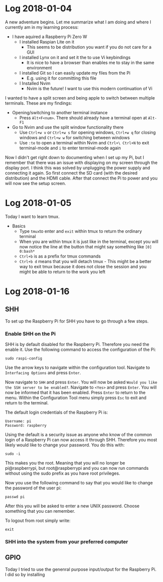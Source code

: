 # Log 2018-01-04

A new adventure begins. Let me summarize what I am doing and where I currently am in my learning process:

* I have aquired a Raspberry Pi Zero W
	* I installed Raspian Lite on it
		* This seems to be distribution you want if you do not care for a GUI
	* I installed Lynx on it and set it the to use Vi keybindings
		* It is nice to have a browser than enables me to stay in the same environment
	* I installed Git so I can easily update my files from the Pi
		* E.g. using it for committing this file
	* I Installed Nvim
		* Nvim is the future! I want to use this modern continuation of Vi

I wanted to have a split screen and being apple to switch between multiple terminals. These are my findings:

* Opening/switching to another terminal instance
	* Press `Alt+F<num>`. There should already have a terminal open at `Alt-F1`
* Go to Nvim and use the split window functionality there
	* Use `Ctrl+w v` or `Ctrl+w s` for opening windows, `Ctrl+w q` for closing windows and `Ctrl+w w` for switching between windows 
	* Use `:te` to open a terminal within Nvim and `Ctrl+\ Ctrl+N` to exit terminal-mode and `i` to enter terminal-mode again

Now I didn't get right down to documenting when I set up my Pi, but I remember that there was an issue with displaying on my screen through the display port. I think this was solved by unplugging the power supply and connecting it again. So first connect the SD card (with the desired distribution) and the HDMI cable. After that connect the Pi to power and you will now see the setup screen.


# Log 2018-01-05

Today I want to learn tmux.

* Basics
	* Type `tmux`to enter and `exit` within tmux to return the ordinary terminal
	* When you are within tmux it is just like in the terminal, except you will now notice the line at the button that might say something like `[0] 0:bash*`
	* `Ctrl+b` is as a prefix for tmux commands
	* `Ctrl+b d` means that you will detach tmux - This might be a better way to exit tmux because it does not close the session and you might be able to return to the work you left  
	
# Log 2018-01-16

## SHH

To set up the Raspberry Pi for SHH you have to go through a few steps.

### Enable SHH on the Pi

SHH is by default disabled for the Raspberry Pi. Therefore you need the enable it. Use the following command to access the configuration of the Pi:

	sudo raspi-config
	
Use the arrow keys to navigate within the configuration tool. Navigate to `Interfacing Options` and press `Enter`.

Now navigate to `SHH` and press `Enter`. You will now be asked `Would you like the SSH server to be enabled?`. Navigate to `<Yes>` and press `Enter`. You will now be informed that it has been enabled. Press `Enter` to return to the menu. Within the Configuration Tool menu simply press `Esc` to exit and return to the terminal.

The default login credentials of the Raspberry Pi is:

	Username: pi
	Password: raspberry

Using the default is a security issue as anyone who know of the common login of a Raspberry Pi can now access it through SHH. Therefore you most likely would like to change your password. You do this with:
	
	sudo -i

This makes you the root. Meaning that you will no longer be pi@raspberrypi, but root@raspberrypi and you can now run commands without using the sudo prefix as you have root privileges. 

Now you use the following command to say that you would like to change the password of the user pi: 

	passwd pi

After this you will be asked to enter a new UNIX password. Choose something that you can remember.

To logout from root simply write:

	exit	

### SHH into the system from your preferred computer

## GPIO

Today I tried to use the genenral purpose input/output for the Raspberry Pi. I did so by installing 
